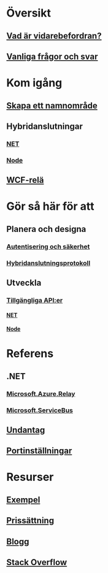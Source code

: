# Översikt
## [Vad är vidarebefordran?](relay-what-is-it.md)
## [Vanliga frågor och svar](relay-faq.md)

# Kom igång
## [Skapa ett namnområde](relay-create-namespace-portal.md)
## Hybridanslutningar
### [NET](relay-hybrid-connections-dotnet-get-started.md)
### [Node](relay-hybrid-connections-node-get-started.md)
## [WCF-relä](relay-wcf-dotnet-get-started.md)

# Gör så här för att
## Planera och designa
### [Autentisering och säkerhet](relay-authentication-and-authorization.md)
### [Hybridanslutningsprotokoll](relay-hybrid-connections-protocol.md)
## Utveckla
### [Tillgängliga API:er](relay-api-overview.md)
#### [NET](relay-hybrid-connections-dotnet-api-overview.md)
#### [Node](relay-hybrid-connections-node-ws-api-overview.md)

# Referens
## .NET
### [Microsoft.Azure.Relay](/dotnet/api/microsoft.azure.relay)
### [Microsoft.ServiceBus](/dotnet/api/Microsoft.ServiceBus)
## [Undantag](relay-exceptions.md)
## [Portinställningar](relay-port-settings.md)

# Resurser
## [Exempel](https://github.com/azure/azure-relay/tree/master/samples)
## [Prissättning](https://azure.microsoft.com/pricing/details/service-bus/)
## [Blogg](https://blogs.msdn.microsoft.com/servicebus/)
## [Stack Overflow](http://stackoverflow.com/questions/tagged/azure-servicebusrelay)